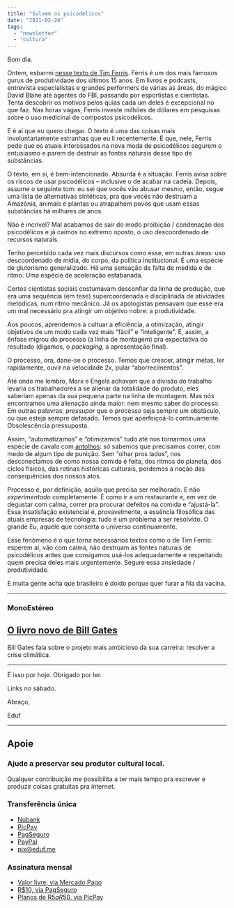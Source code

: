 ```yaml
---
title: "Salvem os psicodélicos"
date: "2021-02-24"
tags: 
  - "newsletter"
  - "cultura"
---
```


Bom dia.

Ontem, esbarrei [nesse texto de Tim Ferris](https://tim.blog/2021/02/21/urgent-plea-users-of-psychedelics-ethical-plants-compounds/?utm_source=convertkit&utm_medium=convertkit&utm_campaign=weekly-roundup-katie-haun). Ferris é um dos mais famosos gurus de produtividade dos últimos 15 anos. Em livros e podcasts, entrevista especialistas e grandes performers de várias as áreas, do mágico David Blane até agentes do FBI, passando por esportistas e cientistas. Tenta descobrir os motivos pelos quias cada um deles é excepcional no que faz. Nas horas vagas, Ferris investe milhões de dólares em pesquisas sobre o uso medicinal de compostos psicodélicos.

E é aí que eu quero chegar. O texto é uma das coisas mais involuntariamente estranhas que eu li recentemente. É que, nele, Ferris pede que os atuais interessados na nova moda de psicodélicos segurem o entusiasmo e parem de destruir as fontes naturais desse tipo de substâncias.

O texto, em si, é bem-intencionado. Absurda é a situação. Ferris avisa sobre os riscos de usar psicodélicos – inclusive o de acabar na cadeia. Depois, assume o seguinte tom: eu sei que vocês vão abusar mesmo, então, segue uma lista de alternativas sintéticas, pra que vocês não destruam a Amazônia, animais e plantas ou atrapalhem povos que usam essas substâncias há milhares de anos.

Não é incrível? Mal acabamos de sair do modo proibição / condenação dos psicodélicos e já caímos no extremo oposto, o uso descoordenado de recursos naturais.

Tenho percebido cada vez mais discursos como esse, em outras áreas: uso descoordenado de mídia, do corpo, da política institucional. É uma espécie de glutonismo generalizado. Há uma sensação de falta de medida e de ritmo. Uma espécie de aceleração estabanada.

Certos cientistas sociais costumavam desconfiar da linha de produção, que era uma sequência (em tese) supercoordenada e disciplinada de atividades metódicas, num ritmo mecânico. Já os apologistas pensavam que esse era um mal necessário pra atingir um objetivo nobre: a produtividade.

Aos poucos, aprendemos a cultuar a eficiência, a otimização, atingir objetivos de um modo cada vez mais “fácil” e “inteligente”. E, assim, a ênfase migrou do processo (a linha de montagem) pra expectativa do resultado (digamos, o _packaging_, a apresentação final).

O processo, ora, dane-se o processo. Temos que crescer, atingir metas, ler rapidamente, ouvir na velocidade 2x, pular “aborrecimentos”.

Até onde me lembro, Marx e Engels achavam que a divisão do trabalho levaria os trabalhadores a se alienar da totalidade do produto, eles saberiam apenas da sua pequena parte na linha de montagem. Mas nós encontramos uma alienação ainda maior: nem mesmo saber do processo. Em outras palavras, _pressupor_ que o processo seja sempre um obstáculo, ou que esteja sempre defasado. Temos que aperfeiçoá-lo continuamente. Obsolescência pressuposta.

Assim, “automatizamos” e “otimizamos” tudo até nos tornarmos uma espécie de cavalo com [antolhos](https://medium.com/ux-globo-com/projetando-antolhos-humanos-dd80bd72c147): só sabemos que precisamos correr, com medo de algum tipo de punição. Sem “olhar pros lados”, nos desconectamos de como nossa comida é feita, dos ritmos do planeta, dos ciclos físicos, das rotinas históricas culturais, perdemos a noção das consequências dos nossos atos.

Processo é, por definição, aquilo que precisa ser melhorado. E não _experimentado_ completamente. É como ir a um restaurante e, em vez de degustar com calma, correr pra procurar defeitos na comida e “ajustá-la”. Essa insatisfação existencial é, provavelmente, a essência filosófica das atuais empresas de tecnologia: tudo é um problema a ser resolvido. O grande Eu, aquele que conserta o universo continuamente.

Esse fenômeno é o que torna necessários textos como o de Tim Ferris: esperem aí, vão com calma, não destruam as fontes naturais de psicodélicos antes que consigamos usá-los adequadamente e respeitando quem precisa deles mais urgentemente. Segure essa ansiedade / produtividade.

E muita gente acha que brasileiro é doido porque quer furar a fila da vacina.

* * *

### MonoEstéreo

## [O livro novo de Bill Gates](https://eduf.me/o-livro-novo-de-bill-gates/)

Bill Gates fala sobre o projeto mais ambicioso da sua carreira: resolver a crise climática.

* * *

É isso por hoje. Obrigado por ler.

Links no sábado.

Abraço,

Eduf

* * *

## **Apoie**

### **Ajude a preservar seu produtor cultural local.**

Qualquer contribuição me possibilita a ter mais tempo pra escrever e produzir coisas gratuitas pra internet.

### **Transferência única**

- [Nubank](https://eduf.us5.list-manage.com/track/click?u=54a934b9aa7d008b9bb575d47&id=e879d8b961&e=85ed5a88c6)
- [PicPay](https://eduf.us5.list-manage.com/track/click?u=54a934b9aa7d008b9bb575d47&id=0d81ec46c6&e=85ed5a88c6)
- [PagSeguro](https://eduf.us5.list-manage.com/track/click?u=54a934b9aa7d008b9bb575d47&id=e80e4ef0f6&e=85ed5a88c6)
- [PayPal](https://eduf.us5.list-manage.com/track/click?u=54a934b9aa7d008b9bb575d47&id=a9b758a8f3&e=85ed5a88c6)
- [pix@eduf.me](mailto:pix@eduf.me)

### **Assinatura mensal**

- [Valor livre, via Mercado Pago](https://eduf.us5.list-manage.com/track/click?u=54a934b9aa7d008b9bb575d47&id=97a43948c4&e=85ed5a88c6)
- [R$10, via PagSeguro](https://eduf.us5.list-manage.com/track/click?u=54a934b9aa7d008b9bb575d47&id=94de3fdb2d&e=85ed5a88c6)
- [Planos de R$5 a R$50, via PicPay](https://eduf.us5.list-manage.com/track/click?u=54a934b9aa7d008b9bb575d47&id=977e915c36&e=85ed5a88c6)
